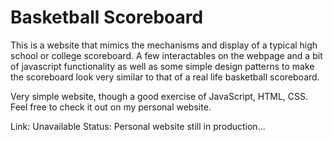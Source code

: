 # Basketball Scoreboard

This is a website that mimics the mechanisms and display of a typical high school or college scoreboard. A few interactables on the webpage and a bit of javascript functionality as well as some simple design patterns to make the scoreboard look very similar to that of a real life basketball scoreboard.

Very simple website, though a good exercise of JavaScript, HTML, CSS. Feel free to check it out on my personal website.

Link: Unavailable
Status: Personal website still in production...
